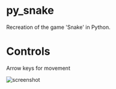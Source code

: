 # py_snake

Recreation of the game 'Snake' in Python.

# Controls
Arrow keys for movement

![screenshot](https://user-images.githubusercontent.com/64046690/166174328-def8815c-66aa-46a2-aeeb-4618a1ebc5e6.png)
